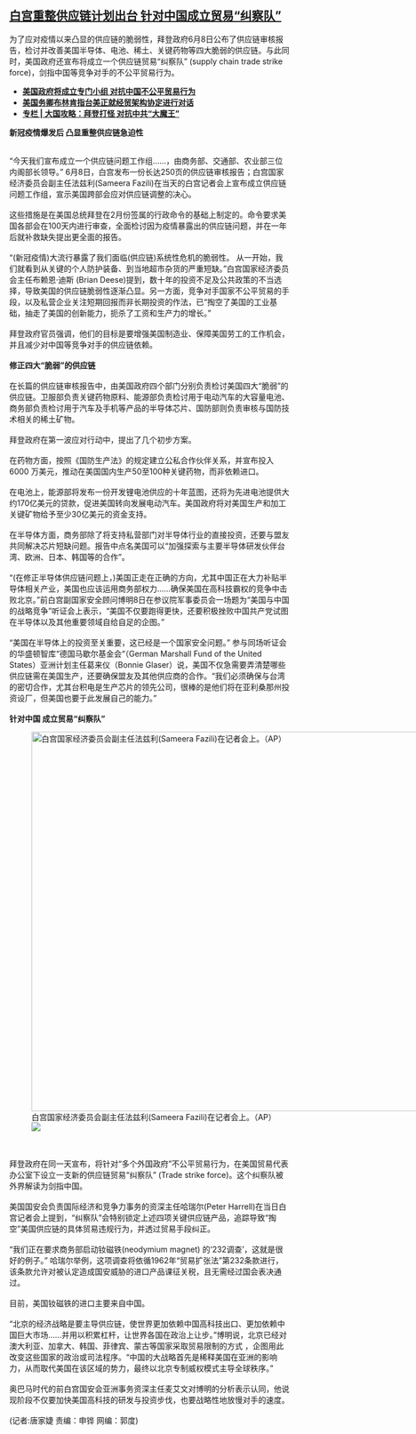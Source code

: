 <!--1623195118000-->
[白宫重整供应链计划出台       针对中国成立贸易“纠察队”](https://www.rfa.org/mandarin/yataibaodao/junshiwaijiao/jt-06082021192537.html)
------

<p>为了应对疫情以来凸显的供应链的脆弱性，拜登政府6月8日公布了供应链审核报告，检讨并改善美国半导体、电池、稀土、关键药物等四大脆弱的供应链。与此同时，美国政府还宣布将成立一个供应链贸易“纠察队” (supply chain trade strike force)，剑指中国等竞争对手的不公平贸易行为。</p><p></p><ul><li><strong><a href="https://www.rfa.org/mandarin/Xinwen/5-06082021154541.html">美国政府将成立专门小组 对抗中国不公平贸易行为</a></strong></li><li><strong><a href="https://www.rfa.org/mandarin/yataibaodao/gangtai/hcm0608a-06082021045136.html">美国务卿布林肯指台美正就经贸架构协定进行对话</a></strong></li><li><a href="https://www.rfa.org/mandarin/zhuanlan/daguogonglue/dip-05282021093824.html"><strong>专栏 | 大国攻略：拜登打怪 对抗中共“大魔王”</strong></a></li></ul><p></p><p><strong>新冠疫情爆发后 凸显重整供应链急迫性</strong></p><p><br/>“今天我们宣布成立一个供应链问题工作组……，由商务部、交通部、农业部三位内阁部长领导。” 6月8日，白宫发布一份长达250页的供应链审核报告；白宫国家经济委员会副主任法兹利(Sameera Fazili)在当天的白宫记者会上宣布成立供应链问题工作组，宣示美国跨部会应对供应链调整的决心。<br/><br/>这些措施是在美国总统拜登在2月份签属的行政命令的基础上制定的。命令要求美国各部会在100天内进行审查，全面检讨因为疫情暴露出的供应链问题，并在一年后就补救缺失提出更全面的报告。<br/><br/>“(新冠疫情)大流行暴露了我们面临(供应链)系统性危机的脆弱性。 从一开始，我们就看到从关键的个人防护装备、到当地超市杂货的严重短缺。”白宫国家经济委员会主任布赖恩·迪斯 (Brian Deese)提到，数十年的投资不足及公共政策的不当选择，导致美国的供应链脆弱性逐渐凸显。另一方面，竞争对手国家不公平贸易的手段，以及私营企业关注短期回报而非长期投资的作法，已“掏空了美国的工业基础，抽走了美国的创新能力，扼杀了工资和生产力的增长。”<br/><br/>拜登政府官员强调，他们的目标是要增强美国制造业、保障美国劳工的工作机会，并且减少对中国等竞争对手的供应链依赖。<br/><br/><strong>修正四大“脆弱”的供应链</strong><br/><br/>在长篇的供应链审核报告中，由美国政府四个部门分别负责检讨美国四大“脆弱”的供应链。卫服部负责关键药物原料、能源部负责检讨用于电动汽车的大容量电池、商务部负责检讨用于汽车及手机等产品的半导体芯片、国防部则负责审核与国防技术相关的稀土矿物。<br/><br/>拜登政府在第一波应对行动中，提出了几个初步方案。<br/><br/>在药物方面，按照《国防生产法》的规定建立公私合作伙伴关系，并宣布投入 6000 万美元，推动在美国国内生产50至100种关键药物，而非依赖进口。<br/><br/>在电池上，能源部将发布一份开发锂电池供应的十年蓝图，还将为先进电池提供大约170亿美元的贷款，促进美国转向发展电动汽车。美国政府将对美国生产和加工关键矿物给予至少30亿美元的资金支持。<br/><br/>在半导体方面，商务部除了将支持私营部门对半导体行业的直接投资，还要与盟友共同解决芯片短缺问题。报告中点名美国可以“加强探索与主要半导体研发伙伴台湾、欧洲、日本、韩国等的合作”。<br/><br/>“(在修正半导体供应链问题上，)美国正走在正确的方向，尤其中国正在大力补贴半导体相关产业，美国也应该运用商务部权力……确保美国在高科技霸权的竞争中击败北京。”前白宫副国家安全顾问博明8日在参议院军事委员会一场题为“美国与中国的战略竞争”听证会上表示，“美国不仅要跑得更快，还要积极挫败中国共产党试图在半导体以及其他重要领域自给自足的企图。”<br/><br/>“美国在半导体上的投资至关重要，这已经是一个国家安全问题。” 参与同场听证会的华盛顿智库“德国马歇尔基金会“（German Marshall Fund of the United States）亚洲计划主任葛来仪（Bonnie Glaser）说，美国不仅急需要弄清楚哪些供应链需在美国生产，还要确保盟友及其他供应商的合作。“我们必须确保与台湾的密切合作，尤其台积电是生产芯片的领先公司，很棒的是他们将在亚利桑那州投资设厂，但美国也要于此发展自己的能力。”<br/><br/><strong>针对中国 成立贸易“纠察队”</strong></p><p><figure class="image-richtext image-inline captioned" style="width:1024px;"><img alt="白宫国家经济委员会副主任法兹利(Sameera Fazili)在记者会上。（AP）" height="683" src="https://www.rfa.org/mandarin/yataibaodao/junshiwaijiao/jt-06082021192537.html/ap21159649430807.jpg/@@images/f9287e79-cb98-4c5b-83fe-718dcb79928e.jpeg" title="2" width="1024"/><figcaption class="image-caption">白宫国家经济委员会副主任法兹利(Sameera Fazili)在记者会上。（AP）</figcaption><small></small><div id="zoomattribute"><a data-caption="白宫国家经济委员会副主任法兹利(Sameera Fazili)在记者会上。（AP）" data-fancybox="" href="https://www.rfa.org/mandarin/yataibaodao/junshiwaijiao/jt-06082021192537.html/ap21159649430807.jpg" id="single_image" title="白宫国家经济委员会副主任法兹利(Sameera Fazili)在记者会上。（AP）"><img src="/++plone++rfa-resources/img/icon-zoom.png"/></a></div></figure><br/><br/>拜登政府在同一天宣布，将针对“多个外国政府”不公平贸易行为，在美国贸易代表办公室下设立一支新的供应链贸易“纠察队” (Trade strike force)。这个纠察队被外界解读为剑指中国。<br/><br/>美国国安会负责国际经济和竞争力事务的资深主任哈瑞尔(Peter Harrell)在当日白宫记者会上提到，“纠察队”会特别锁定上述四项关键供应链产品，追踪导致“掏空”美国供应链的具体贸易违规行为，并透过贸易手段纠正。<br/><br/>“我们正在要求商务部启动钕磁铁(neodymium magnet) 的‘232调查’，这就是很好的例子。” 哈瑞尔举例，这项调查将依循1962年“贸易扩张法”第232条款进行，该条款允许对被认定造成国安威胁的进口产品课征关税，且无需经过国会表决通过。<br/><br/>目前，美国钕磁铁的进口主要来自中国。<br/><br/>“北京的经济战略是要主导供应链，使世界更加依赖中国高科技出口、更加依赖中国巨大市场……并用以积累杠杆，让世界各国在政治上让步。”博明说，北京已经对澳大利亚、加拿大、韩国、菲律宾、蒙古等国家采取贸易限制的方式 ，企图用此改变这些国家的政治或司法程序。“中国的大战略首先是稀释美国在亚洲的影响力，从而取代美国在该区域的势力，最终以北京专制威权模式主导全球秩序。”<br/><br/>奥巴马时代的前白宫国安会亚洲事务资深主任麦艾文对博明的分析表示认同，他说现阶段不仅要加快美国高科技的研发与投资步伐，也要战略性地放慢对手的速度。<br/><br/>(记者:唐家婕 责编：申铧 网编：郭度)</p>
